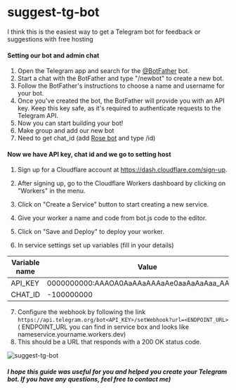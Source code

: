 # suggest-tg-bot
I think this is the easiest way to get a Telegram bot for feedback or suggestions with free hosting

#### Setting our bot and admin chat

1. Open the Telegram app and search for the [@BotFather](https://t.me/BotFather) bot.
2. Start a chat with the BotFather and type "/newbot" to create a new bot.
3. Follow the BotFather's instructions to choose a name and username for your bot.
4. Once you've created the bot, the BotFather will provide you with an API key. Keep this key safe, as it's required to authenticate requests to the Telegram API.
5. Now you can start building your bot!
6. Make group and add our new bot
7. Need to get chat_id (add [Rose bot](https://t.me/MissRose_bot) and type /id)

#### Now we have API key, chat id and we go to setting host

1. Sign up for a Cloudflare account at https://dash.cloudflare.com/sign-up.

2. After signing up, go to the Cloudflare Workers dashboard by clicking on "Workers" in the menu.

3. Click on "Create a Service" button to start creating a new service.

4. Give your worker a name and code from bot.js code to the editor.

5. Click on "Save and Deploy" to deploy your worker.

6. In service settings set up variables (fill in your details)

| Variable name  | Value |
| ------------- | ------------- |
| API_KEY  | 0000000000:AAAOA0AaAAaAAAaAe0aaAaAaAaa_AAa0AA  |
| CHAT_ID  | -100000000  |

7. Configure the webhook by following the link
`https://api.telegram.org/bot<API_KEY>/setWebhook?url=<ENDPOINT_URL>`
( ENDPOINT_URL you can find in service box and looks like nameservice.yourname.workers.dev)
8. This should be a URL that responds with a 200 OK status code.

![suggest-tg-bot](https://user-images.githubusercontent.com/4709818/230786178-c53208cc-1f78-4031-9e94-b9c02a7fe83c.gif)


##### I hope this guide was useful for you and helped you create your Telegram bot. If you have any questions, feel free to contact me)
